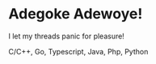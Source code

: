 
# Adegoke Adewoye!

I let my threads panic for pleasure!

C/C++, Go, Typescript, Java, Php, Python
